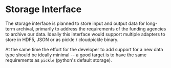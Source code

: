 # Storage Interface 
The storage interface is planned to store input and output data for long-term archival, primarily to address the requirements of the funding agencies to archive our data. Ideally this interface would support multiple adapters to store in HDF5, JSON or as pickle / cloudpickle binary. 

At the same time the effort for the developer to add support for a new data type should be ideally minimal -- a good target is to have the same requirements as `pickle` (python's default storage).
